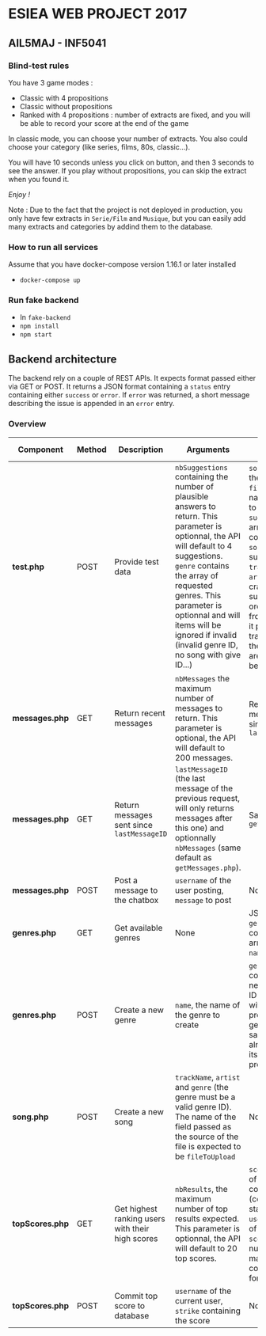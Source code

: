 # ESIEA WEB PROJECT 2017
## AIL5MAJ - INF5041

### Blind-test rules

  You have 3 game modes :
  - Classic with 4 propositions
  - Classic without propositions
  - Ranked with 4 propositions : number of extracts are fixed, and you will be able to record your score at the end of the game
  
  In classic mode, you can choose your number of extracts.
  You also could choose your category (like series, films, 80s, classic...).
  
  You will have 10 seconds unless you click on button, and then 3 seconds to see the answer.
  If you play without propositions, you can skip the extract when you found it.
  
  *Enjoy !*
  
  Note : Due to the fact that the project is not deployed in production, you only have few extracts in `Serie/Film` and `Musique`, but you can easily add many extracts and categories by addind them to the database.

### How to run all services

Assume that you have docker-compose version 1.16.1 or later installed
- `docker-compose up`

### Run fake backend
- In `fake-backend`
- `npm install`
- `npm start`

## Backend architecture

The backend rely on a couple of REST APIs.
It expects format passed either via GET or POST.
It returns a JSON format containing a `status` entry containing either `success` or  `error`.
If `error` was returned, a short message describing the issue is appended in an `error` entry.

### Overview

| Component | Method | Description | Arguments | Output on success |
| ---- | ---- | ------------ | ------------ | --------- |
| **test.php** | POST | Provide test data | `nbSuggestions` containing the number of plausible answers to return. This parameter is optionnal, the API will default to 4 suggestions. `genre` contains the array of requested genres. This parameter is optionnal and will items will be ignored if invalid (invalid genre ID, no song with give ID...) | `songID` (the ID the real song), `filename` (the name of the file to play), `suggestions` (an array of items containing the `songID` of the suggestion, `trackName` and `artistName` to craft the suggestion). In order to let the frontend format it properly, the trackname and the artist name aren't merged beforehand |
| **messages.php** | GET | Return recent messages | `nbMessages` the maximum number of messages to return. This parameter is optional, the API will default to 200 messages. | Return messages sent since a givent `lastMessageID` | `lastMessageID` containing the ID of the lastest message returned by the API and `messages`, an array of messages sorted from earliest to lastest composed items containing `messageText`, `user` and `time` |
| **messages.php** | GET | Return messages sent since `lastMessageID` | `lastMessageID` (the last message of the previous request, will only returns messages after this one) and optionnally `nbMessages` (same default as `getMessages.php`). | Same output as `getMessages.php`
| **messages.php** | POST | Post a message to the chatbox | `username` of the user posting, `message` to post | None |
| **genres.php** | GET | Get available genres | None | JSON with a `genres` entry containing an array of couples `name` and `ID`  |
| **genres.php** | POST | Create a new genre | `name`, the name of the genre to create | `genreID`, containing the newly created ID of a genre with the name provided. If a genre with the same name already existed, its ID is provided. |
| **song.php** | POST | Create a new song | `trackName`, `artist` and `genre` (the genre must be a valid genre ID). The name of the field passed as the source of the file is expected to be `fileToUpload` | None |
| **topScores.php** | GET | Get highest ranking users with their high scores | `nbResults`, the maximum number of top results expected. This parameter is optionnal, the API will default to 20 top scores. | `scores`, an array of items containing `rank` (counter starting from 1), `user` (the name of the user), `score` (the number of maximum correct answer for this user) |
| **topScores.php** | POST | Commit top score to database | `username` of the current user, `strike` containing the score | None |
